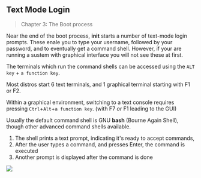 ## Text Mode Login

> Chapter 3: The Boot process

Near the end of the boot process, **init** starts a number of text-mode login prompts. These enale you to type your username, followed by your password, and to eventually get a command shell.
However, if your are running a sustem with graphical interface you will not see these at first.

The terminals which run the command shells can be accessed using the `ALT key` + `a function key`.

Most distros start 6 text terminals, and 1 graphical terminal starting with F1 or F2.

Within a graphical environment, switching to a text console requires pressing `Ctrl`+`Alt`+`a function key`. (with F7 _or_ F1 leading to the GUI)

Usually the default command shell is GNU **bash** (Bourne Again Shell), though other advanced command shells available.
1. The shell prints a text prompt, indicating it's ready to accept commands,
2. After the user types a command, and presses Enter, the command is executed
3. Another prompt is displayed after the command is done

![](https://courses.edx.org/assets/courseware/v1/e35bea5a8c6b9a41453a0e01c5ca3077/asset-v1:LinuxFoundationX+LFS101x+1T2020+type@asset+block/LFS01_ch03_screen26.jpg)

